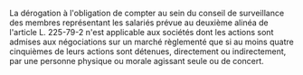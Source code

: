 La dérogation à l'obligation de compter au sein du conseil de surveillance des membres représentant les salariés prévue au deuxième alinéa de l'article L. 225-79-2 n'est applicable aux sociétés dont les actions sont admises aux négociations sur un marché règlementé que si au moins quatre cinquièmes de leurs actions sont détenues, directement ou indirectement, par une personne physique ou morale agissant seule ou de concert.

